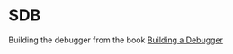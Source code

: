 # SDB

Building the debugger from the book [Building a Debugger](https://nostarch.com/building-a-debugger)